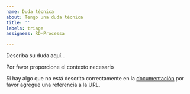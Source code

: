 ```yaml
---
name: Duda técnica
about: Tengo una duda técnica
title: ''
labels: triage
assignees: RD-Processa

---
```


Describa su duda aquí…

Por favor proporcione el contexto necesario

Si hay algo que no está descrito correctamente en la [documentación](https://processa-aspen.readthedocs.io) por favor agregue una referencia a la URL.
